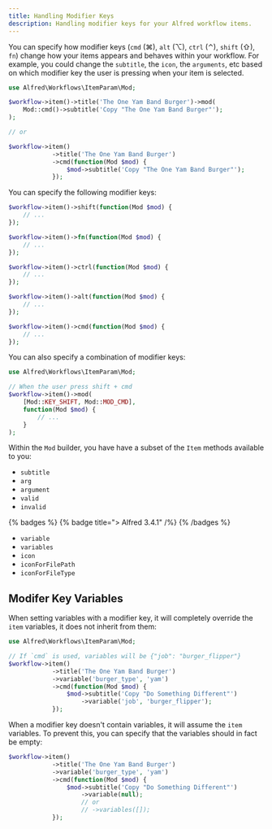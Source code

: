 ```yaml
---
title: Handling Modifier Keys
description: Handling modifier keys for your Alfred workflow items.
---
```


You can specify how modifier keys (`cmd` (⌘), `alt` (⌥), `ctrl` (⌃), `shift` (⇧), `fn`) change how your items appears and behaves within your workflow. For example, you could change the `subtitle`, the `icon`, the `arguments`, etc based on which modifier key the user is pressing when your item is selected.

```php
use Alfred\Workflows\ItemParam\Mod;

$workflow->item()->title('The One Yam Band Burger')->mod(
    Mod::cmd()->subtitle('Copy "The One Yam Band Burger"');
);

// or

$workflow->item()
            ->title('The One Yam Band Burger')
            ->cmd(function(Mod $mod) {
                $mod->subtitle('Copy "The One Yam Band Burger"');
            });
```

You can specify the following modifier keys:

```php
$workflow->item()->shift(function(Mod $mod) {
    // ...
});

$workflow->item()->fn(function(Mod $mod) {
    // ...
});

$workflow->item()->ctrl(function(Mod $mod) {
    // ...
});

$workflow->item()->alt(function(Mod $mod) {
    // ...
});

$workflow->item()->cmd(function(Mod $mod) {
    // ...
});
```

You can also specify a combination of modifier keys:

```php
use Alfred\Workflows\ItemParam\Mod;

// When the user press shift + cmd
$workflow->item()->mod(
    [Mod::KEY_SHIFT, Mod::MOD_CMD],
    function(Mod $mod) {
        // ...
    }
);
```

Within the `Mod` builder, you have have a subset of the `Item` methods available to you:

- `subtitle`
- `arg`
- `argument`
- `valid`
- `invalid`

{% badges %}
    {% badge title="> Alfred 3.4.1" /%}
{% /badges %}

- `variable`
- `variables`
- `icon`
- `iconForFilePath`
- `iconForFileType`

## Modifer Key Variables

When setting variables with a modifier key, it will completely override the `item` variables, it does not inherit from them:

```php
use Alfred\Workflows\ItemParam\Mod;

// If `cmd` is used, variables will be {"job": "burger_flipper"}
$workflow->item()
            ->title('The One Yam Band Burger')
            ->variable('burger_type', 'yam')
            ->cmd(function(Mod $mod) {
                $mod->subtitle('Copy "Do Something Different"')
                    ->variable('job', 'burger_flipper');
            });


```

When a modifier key doesn't contain variables, it will assume the `item` variables. To prevent this, you can specify that the variables should in fact be empty:

```php
$workflow->item()
            ->title('The One Yam Band Burger')
            ->variable('burger_type', 'yam')
            ->cmd(function(Mod $mod) {
                $mod->subtitle('Copy "Do Something Different"')
                    ->variable(null);
                    // or
                    // ->variables([]);
            });

```
